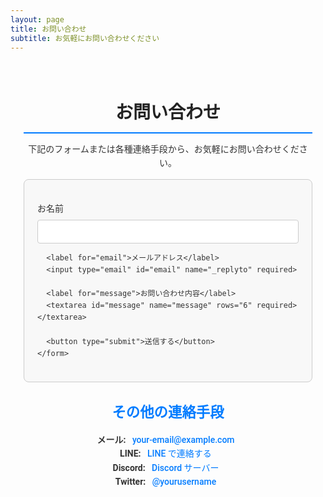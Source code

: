 ```yaml
---
layout: page
title: お問い合わせ
subtitle: お気軽にお問い合わせください
---
```


<style>
  /* Google Fonts の読み込み */
  @import url('https://fonts.googleapis.com/css2?family=Roboto:wght@400;500;700&display=swap');

  /* 全体の基本設定 */
  .page-content {
    font-family: 'Roboto', sans-serif;
    max-width: 800px;
    margin: 0 auto;
    padding: 1.5em;
    color: #333;
    line-height: 1.6;
  }
  h2.section-title {
    text-align: center;
    font-size: 2em;
    margin-bottom: 0.5em;
    color: #222;
    border-bottom: 2px solid #007BFF;
    padding-bottom: 0.3em;
  }
  /* 問い合わせフォーム */
  .contact-form {
    background: #f8f8f8;
    border: 1px solid #ccc;
    padding: 1.5em;
    border-radius: 8px;
    margin-bottom: 2em;
  }
  .contact-form label {
    display: block;
    margin: 1em 0 0.5em;
    font-weight: 500;
  }
  .contact-form input,
  .contact-form textarea {
    width: 100%;
    padding: 0.8em;
    border: 1px solid #ccc;
    border-radius: 4px;
  }
  .contact-form button {
    margin-top: 1em;
    padding: 0.8em 1.2em;
    background-color: #007BFF;
    color: #fff;
    border: none;
    border-radius: 4px;
    cursor: pointer;
    transition: background-color 0.3s ease;
  }
  .contact-form button:hover {
    background-color: #0056b3;
  }
  /* その他の連絡手段 */
  .other-contacts {
    text-align: center;
    margin-top: 2em;
  }
  .other-contacts h3 {
    font-size: 1.6em;
    color: #007BFF;
    margin-bottom: 0.5em;
  }
  .other-contacts p {
    font-size: 1em;
    line-height: 1.6;
  }
  .other-contacts a {
    text-decoration: none;
    color: #007BFF;
    font-weight: 500;
    margin: 0 0.5em;
    transition: color 0.3s ease;
  }
  .other-contacts a:hover {
    color: #0056b3;
    text-decoration: underline;
  }
</style>

<div class="page-content">
  <h2 class="section-title">お問い合わせ</h2>
  <p style="text-align: center;">下記のフォームまたは各種連絡手段から、お気軽にお問い合わせください。</p>

  <!-- メールフォーム (Formspree を利用) -->
  <div class="contact-form">
    <form action="https://formspree.io/f/yourFormID" method="POST">
      <label for="name">お名前</label>
      <input type="text" id="name" name="name" required>

      <label for="email">メールアドレス</label>
      <input type="email" id="email" name="_replyto" required>

      <label for="message">お問い合わせ内容</label>
      <textarea id="message" name="message" rows="6" required></textarea>

      <button type="submit">送信する</button>
    </form>
  </div>

  <!-- 複数の連絡手段 -->
  <div class="other-contacts">
    <h3>その他の連絡手段</h3>
    <p>
      <strong>メール:</strong> <a href="mailto:your-email@example.com">your-email@example.com</a><br>
      <strong>LINE:</strong> <a href="https://line.me/ti/p/your-line-id" target="_blank">LINE で連絡する</a><br>
      <strong>Discord:</strong> <a href="https://discord.gg/your-invite-code" target="_blank">Discord サーバー</a><br>
      <strong>Twitter:</strong> <a href="https://twitter.com/yourusername" target="_blank">@yourusername</a>
    </p>
  </div>
</div>
